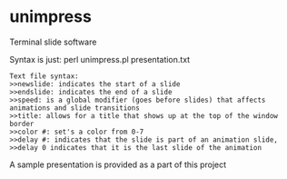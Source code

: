 # unimpress
Terminal slide software

Syntax is just: perl unimpress.pl presentation.txt

```
Text file syntax:
>>newslide: indicates the start of a slide
>>endslide: indicates the end of a slide
>>speed: is a global modifier (goes before slides) that affects animations and slide transitions
>>title: allows for a title that shows up at the top of the window border
>>color #: set's a color from 0-7
>>delay #: indicates that the slide is part of an animation slide, >>delay 0 indicates that it is the last slide of the animation
```

A sample presentation is provided as a part of this project

